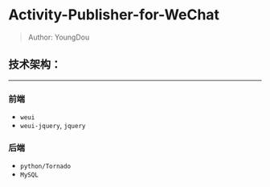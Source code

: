 # Activity-Publisher-for-WeChat

> Author: YoungDou

## 技术架构：
---
### 前端
- `weui`
- `weui-jquery`, `jquery`

### 后端
- `python/Tornado`
- `MySQL`



